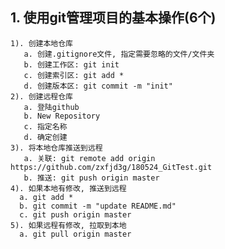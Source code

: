 ## 1. 使用git管理项目的基本操作(6个)
    1). 创建本地仓库
       a. 创建.gitignore文件, 指定需要忽略的文件/文件夹
       b. 创建工作区: git init
       c. 创建索引区: git add *
       d. 创建版本区: git commit -m "init"
    2). 创建远程仓库
       a. 登陆github
       b. New Repository
       c. 指定名称
       d. 确定创建
    3). 将本地仓库推送到远程
       a. 关联: git remote add origin https://github.com/zxfjd3g/180524_GitTest.git
       b. 推送: git push origin master
    4). 如果本地有修改, 推送到远程
      a. git add *
      b. git commit -m "update README.md"
      c. git push origin master
    5). 如果远程有修改, 拉取到本地
      a. git pull origin master
